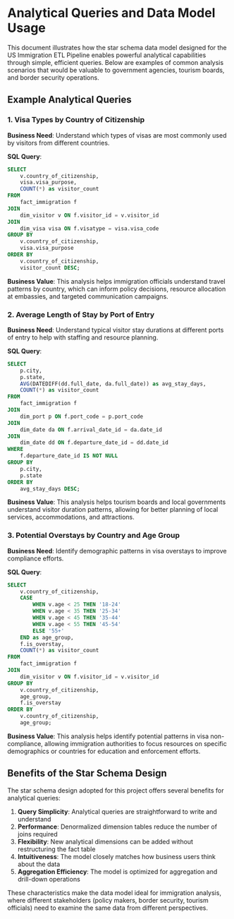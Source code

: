 # Analytical Queries and Data Model Usage

This document illustrates how the star schema data model designed for the US Immigration ETL Pipeline enables powerful analytical capabilities through simple, efficient queries. Below are examples of common analysis scenarios that would be valuable to government agencies, tourism boards, and border security operations.

## Example Analytical Queries

### 1. Visa Types by Country of Citizenship

**Business Need**: Understand which types of visas are most commonly used by visitors from different countries.

**SQL Query**:
```sql
SELECT
    v.country_of_citizenship,
    visa.visa_purpose,
    COUNT(*) as visitor_count
FROM
    fact_immigration f
JOIN
    dim_visitor v ON f.visitor_id = v.visitor_id
JOIN
    dim_visa visa ON f.visatype = visa.visa_code
GROUP BY
    v.country_of_citizenship,
    visa.visa_purpose
ORDER BY
    v.country_of_citizenship,
    visitor_count DESC;
```

**Business Value**: This analysis helps immigration officials understand travel patterns by country, which can inform policy decisions, resource allocation at embassies, and targeted communication campaigns.

### 2. Average Length of Stay by Port of Entry

**Business Need**: Understand typical visitor stay durations at different ports of entry to help with staffing and resource planning.

**SQL Query**:
```sql
SELECT
    p.city,
    p.state,
    AVG(DATEDIFF(dd.full_date, da.full_date)) as avg_stay_days,
    COUNT(*) as visitor_count
FROM
    fact_immigration f
JOIN
    dim_port p ON f.port_code = p.port_code
JOIN
    dim_date da ON f.arrival_date_id = da.date_id
JOIN
    dim_date dd ON f.departure_date_id = dd.date_id
WHERE
    f.departure_date_id IS NOT NULL
GROUP BY
    p.city,
    p.state
ORDER BY
    avg_stay_days DESC;
```

**Business Value**: This analysis helps tourism boards and local governments understand visitor duration patterns, allowing for better planning of local services, accommodations, and attractions.

### 3. Potential Overstays by Country and Age Group

**Business Need**: Identify demographic patterns in visa overstays to improve compliance efforts.

**SQL Query**:
```sql
SELECT
    v.country_of_citizenship,
    CASE
        WHEN v.age < 25 THEN '18-24'
        WHEN v.age < 35 THEN '25-34'
        WHEN v.age < 45 THEN '35-44'
        WHEN v.age < 55 THEN '45-54'
        ELSE '55+'
    END as age_group,
    f.is_overstay,
    COUNT(*) as visitor_count
FROM
    fact_immigration f
JOIN
    dim_visitor v ON f.visitor_id = v.visitor_id
GROUP BY
    v.country_of_citizenship,
    age_group,
    f.is_overstay
ORDER BY
    v.country_of_citizenship,
    age_group;
```

**Business Value**: This analysis helps identify potential patterns in visa non-compliance, allowing immigration authorities to focus resources on specific demographics or countries for education and enforcement efforts.


## Benefits of the Star Schema Design

The star schema design adopted for this project offers several benefits for analytical queries:

1. **Query Simplicity**: Analytical queries are straightforward to write and understand
2. **Performance**: Denormalized dimension tables reduce the number of joins required
3. **Flexibility**: New analytical dimensions can be added without restructuring the fact table
4. **Intuitiveness**: The model closely matches how business users think about the data
5. **Aggregation Efficiency**: The model is optimized for aggregation and drill-down operations

These characteristics make the data model ideal for immigration analysis, where different stakeholders (policy makers, border security, tourism officials) need to examine the same data from different perspectives.